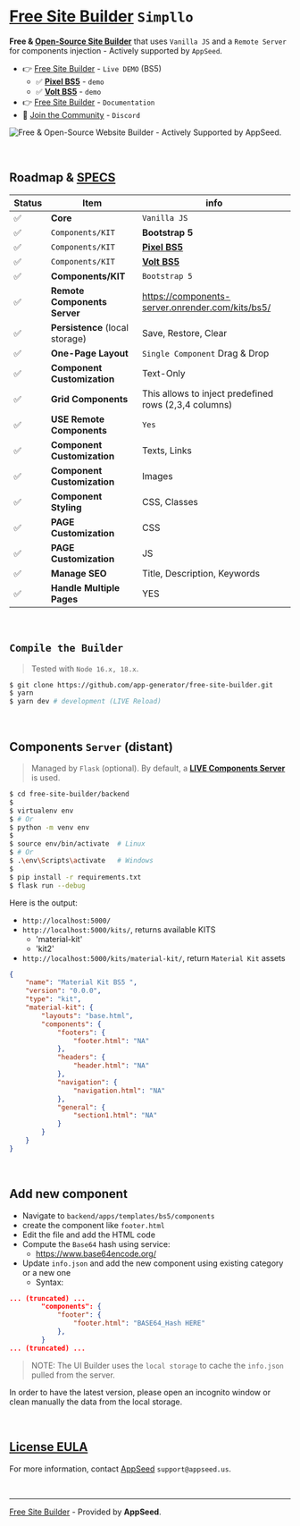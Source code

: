 # [Free Site Builder](https://www.simpllo.com/) `Simpllo`

**Free & [Open-Source Site Builder](https://www.simpllo.com/)** that uses `Vanilla JS` and a `Remote Server` for components injection - Actively supported by `AppSeed`.

- 👉 [Free Site Builder](https://www.simpllo.com/) - `Live DEMO` (BS5)
  -  ✅ **[Pixel BS5](https://www.simpllo.com/pixel/)** - `demo`
  -  ✅ **[Volt BS5](https://www.simpllo.com/volt/)** - `demo`
- 👉 [Free Site Builder](https://www.docs.simpllo.com/) - `Documentation`
- 🚀 [Join the Community](https://discord.gg/AWh6TFcEwU) - `Discord`

![Free & Open-Source Website Builder - Actively Supported by AppSeed.](https://github.com/app-generator/free-site-builder/assets/51070104/9544f9a4-ed93-498a-a746-f6c8663be896) 

<br />

## Roadmap & [SPECS](https://docs.google.com/document/d/1YbmZro0b8ucMGE227xSMzcQGNbWgTaiOKfjgEW9RsWE/edit?usp=sharing) 

| Status | Item | info | 
| --- | --- | --- |
| ✅ | **Core** |  `Vanilla JS` |
| ✅ | `Components/KIT` | **Bootstrap 5** |
| ✅ | `Components/KIT` | **[Pixel BS5](https://www.simpllo.com/pixel/)** |
| ✅ | `Components/KIT` | **[Volt BS5](https://www.simpllo.com/volt/)** |
| ✅ | **Components/KIT** | `Bootstrap 5` |
| ✅ | **Remote Components Server** | https://components-server.onrender.com/kits/bs5/ |
| ✅ | **Persistence** (local storage) | Save, Restore, Clear |
| ✅ | **One-Page Layout** | `Single Component` Drag & Drop |
| ✅ | **Component Customization** | Text-Only |
| ✅ | **Grid Components** | This allows to inject predefined rows (2,3,4 columns) |
| ✅ | **USE Remote Components** | `Yes` |
| ✅ | **Component Customization** | Texts, Links |
| ✅ | **Component Customization** | Images |
| ✅ | **Component Styling** | CSS, Classes |
| ✅ | **PAGE Customization** | CSS |
| ✅ | **PAGE Customization** | JS |
| ✅ | **Manage SEO** | Title, Description, Keywords |
| ✅ | **Handle Multiple Pages** | YES |

<br />

## `Compile the Builder`

> Tested with `Node 16.x, 18.x`.
 
```bash
$ git clone https://github.com/app-generator/free-site-builder.git
$ yarn
$ yarn dev # development (LIVE Reload)
```

<br />

## Components `Server` (distant)

> Managed by `Flask` (optional). By default, a **[LIVE Components Server](https://components-server.onrender.com/kits/)** is used.

```bash
$ cd free-site-builder/backend
$
$ virtualenv env
$ # Or
$ python -m venv env 
$
$ source env/bin/activate  # Linux
$ # Or
$ .\env\Scripts\activate   # Windows
$
$ pip install -r requirements.txt
$ flask run --debug
```

Here is the output:

- `http://localhost:5000/`
- `http://localhost:5000/kits/`, returns available KITS
  - 'material-kit'
  - 'kit2'
- `http://localhost:5000/kits/material-kit/`, return `Material Kit` assets

```json
{
    "name": "Material Kit BS5 ",
    "version": "0.0.0",
    "type": "kit",
    "material-kit": {
        "layouts": "base.html",
        "components": {
            "footers": {
                "footer.html": "NA"
            },
            "headers": {
                "header.html": "NA"
            },
            "navigation": {
                "navigation.html": "NA"
            },
            "general": {
                "section1.html": "NA"
            }
        }
    }
}
```

<br />

## Add new component

- Navigate to `backend/apps/templates/bs5/components`
- create the component like `footer.html`
- Edit the file and add the HTML code
- Compute the `Base64` hash using service:
  - https://www.base64encode.org/
- Update `info.json` and add the new component using existing category or a new one
  - Syntax:

```json
... (truncated) ...
        "components": {
            "footer": {
                "footer.html": "BASE64_Hash HERE"
            }, 
        }   
... (truncated) ...         
```

> NOTE: The UI Builder uses the `local storage` to cache the `info.json` pulled from the server.

In order to have the latest version, please open an incognito window or clean manually the data from the local storage.

<br />

## [License EULA ](https://github.com/app-generator/free-site-builder/blob/main/LICENSE.md)

For more information, contact [AppSeed](http://appseed.us/) `support@appseed.us`.

<br />

---
[Free Site Builder](https://www.simpllo.com/) - Provided by **AppSeed**.
